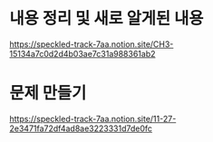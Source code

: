내용 정리 및 새로 알게된 내용
===
https://speckled-track-7aa.notion.site/CH3-15134a7c0d2d4b03ae7c31a988361ab2


문제 만들기
====
https://speckled-track-7aa.notion.site/11-27-2e3471fa72df4ad8ae3223331d7de0fc
